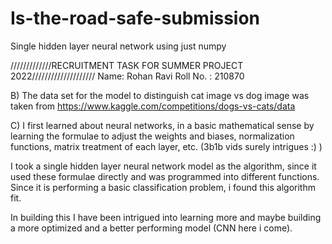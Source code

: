 # Is-the-road-safe-submission
Single hidden layer neural network using just numpy

/////////////RECRUITMENT TASK FOR SUMMER PROJECT 2022////////////////////
Name: Rohan Ravi
Roll No. : 210870

B) 
The data set for the model to distinguish cat image vs dog image was taken from https://www.kaggle.com/competitions/dogs-vs-cats/data



C) 
I first learned about neural networks, in a basic mathematical sense by learning the formulae to adjust the weights and biases, normalization functions, matrix treatment of each layer, etc. (3b1b vids surely intrigues :) ) 

I took a single hidden layer neural network model as the algorithm, since it used these formulae directly and was programmed into different functions. 
Since it is performing a basic classification problem, i found this algorithm fit. 

In building this I have been intrigued into learning more and maybe building a more optimized and a better performing model (CNN here i come).
  
